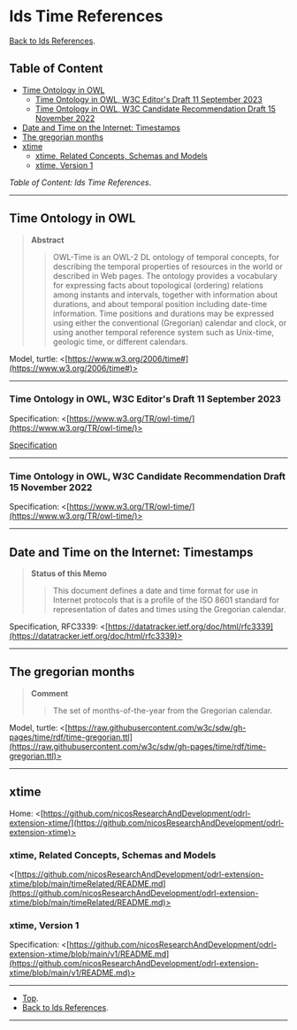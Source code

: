 # lds Time References

[Back to lds References](../README.md).

## Table of Content

- [Time Ontology in OWL](#time-ontology-in-owl)
    - [Time Ontology in OWL, W3C Editor's Draft 11 September 2023](#time-ontology-in-owl-w3c-editors-draft-11-september-2023)
    - [Time Ontology in OWL, W3C Candidate Recommendation Draft 15 November 2022](#time-ontology-in-owl-w3c-candidate-recommendation-draft-15-november-2022)
- [Date and Time on the Internet: Timestamps](#date-and-time-on-the-internet-timestamps)
- [The gregorian months](#time-ontology-in-owl)
- [xtime](#xtime)
    - [xtime, Related Concepts, Schemas and Models](#xtime-related-concepts-schemas-and-models)
    - [xtime, Version 1](#xtime-version-1)

*Table of Content: lds Time References*.

---

## Time Ontology in OWL

> **Abstract**
> > OWL-Time is an OWL-2 DL ontology of temporal concepts, for describing the temporal properties of resources in the
> world or described in Web pages. The ontology provides a vocabulary for expressing facts about topological
> (ordering) relations among instants and intervals, together with information about durations, and about temporal
> position including date-time information. Time positions and durations may be expressed using either the
> conventional (Gregorian) calendar and clock, or using another temporal reference system such as Unix-time, geologic time,
> or different calendars.

Model, turtle: <[https://www.w3.org/2006/time#](https://www.w3.org/2006/time#)>

---

### Time Ontology in OWL, W3C Editor's Draft 11 September 2023

Specification: <[https://www.w3.org/TR/owl-time/](https://www.w3.org/TR/owl-time/)>

[Specification](https://www.w3.org/TR/owl-time/)

---

### Time Ontology in OWL, W3C Candidate Recommendation Draft 15 November 2022

Specification: <[https://www.w3.org/TR/owl-time/](https://www.w3.org/TR/owl-time/)>

---

## Date and Time on the Internet: Timestamps

> **Status of this Memo**
> > This document defines a date and time format for use in Internet protocols that is a profile of the ISO 8601 standard
> for representation of dates and times using the Gregorian calendar.

Specification, RFC3339: <[https://datatracker.ietf.org/doc/html/rfc3339](https://datatracker.ietf.org/doc/html/rfc3339)>

---

## The gregorian months

> **Comment**
> > The set of months-of-the-year from the Gregorian calendar.

Model, turtle: <[https://raw.githubusercontent.com/w3c/sdw/gh-pages/time/rdf/time-gregorian.ttl](https://raw.githubusercontent.com/w3c/sdw/gh-pages/time/rdf/time-gregorian.ttl)>

---

## xtime

Home: <[https://github.com/nicosResearchAndDevelopment/odrl-extension-xtime/](https://github.com/nicosResearchAndDevelopment/odrl-extension-xtime)>

### xtime, Related Concepts, Schemas and Models

<[https://github.com/nicosResearchAndDevelopment/odrl-extension-xtime/blob/main/timeRelated/README.md](https://github.com/nicosResearchAndDevelopment/odrl-extension-xtime/blob/main/timeRelated/README.md)>

### xtime, Version 1

Specification: <[https://github.com/nicosResearchAndDevelopment/odrl-extension-xtime/blob/main/v1/README.md](https://github.com/nicosResearchAndDevelopment/odrl-extension-xtime/blob/main/v1/README.md)>

---

- [Top](#table-of-content).
- [Back to lds References](../README.md).

---